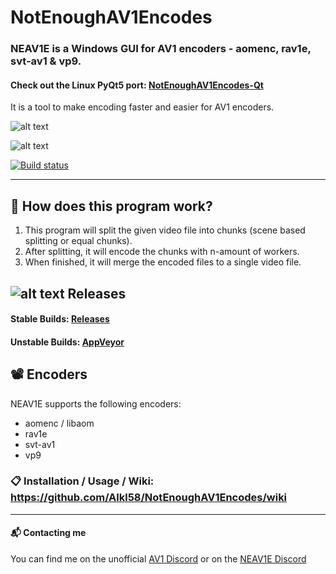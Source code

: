# NotEnoughAV1Encodes

### NEAV1E is a Windows GUI for AV1 encoders - aomenc, rav1e, svt-av1 & vp9. 

#### Check out the Linux PyQt5 port: [NotEnoughAV1Encodes-Qt](https://github.com/Alkl58/NotEnoughAV1Encodes-Qt)

It is a tool to make encoding faster and easier for AV1 encoders.

![alt text](https://i.imgur.com/BqYWv24.png "Darkmode")

![alt text](https://i.imgur.com/WzRUdvu.png "Lightmode")

[![Build status](https://ci.appveyor.com/api/projects/status/f3wd2kr5i8eofj88/branch/master?svg=true)](https://ci.appveyor.com/project/Alkl/notenoughav1encodes/branch/master)

---

## 🔬 How does this program work?
1. This program will split the given video file into chunks (scene based splitting or equal chunks).
2. After splitting, it will encode the chunks with n-amount of workers. 
3. When finished, it will merge the encoded files to a single video file.


## ![alt text](https://i.imgur.com/Ql4lP4E.png) Releases

#### Stable Builds: [Releases](https://github.com/Alkl58/NotEnoughAV1Encodes/releases)

#### Unstable Builds: [AppVeyor](https://ci.appveyor.com/project/Alkl/notenoughav1encodes/branch/master/artifacts)

## 📽 Encoders

NEAV1E supports the following encoders:

- aomenc / libaom
- rav1e
- svt-av1
- vp9

### 📋 Installation / Usage / Wiki: https://github.com/Alkl58/NotEnoughAV1Encodes/wiki

---

#### 📬 Contacting me
You can find me on the unofficial [AV1 Discord](https://discord.gg/HSBxne3) or on the [NEAV1E Discord](https://discord.gg/yG27ArHBFe)
